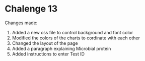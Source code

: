 # Chalenge 13 

Changes made:
<ol> 
<li> Added a new css file to control background and font color </li>

<li>Modified the colors of the charts to cordinate with each other </li>
<li>Changed the layout of the page </li>
<li>Added a paragraph explaining Microbial protein </li>
<li>Added instructions to enter Test ID </li>

</ol>
